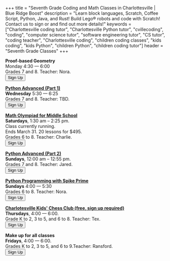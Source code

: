 +++
title = "Seventh Grade Coding and Math Classes in Charlottesville | Blue Ridge Boost"
description = "Learn block languages, Scratch, Coffee Script, Python, Java, and Rust! Build Lego&reg; robots and code with Scratch! Contact us to sign or and find out more details!"
keywords = ["Charlottesville coding tutor", "Charlottesville Python tutor", "cvillecoding", "coding", "computer science tutor", "software engineering tutor", "CS tutor", "coding teacher", "Charlottesville coding", "children coding classes", "kids coding", "kids Python", "children Python", "children coding tutor"]
header = "Seventh Grade Classes"
+++
<div class="container">
    <div class="row"> 
        <div class="col-sm">
            <p></p>
            <p><b>Proof-based Geometry</b></br>
                <a id="monday">Monday</a></b> 4:30 &mdash; 6:00<br>
                Grades <span class="gr68">7 and 8</span>. Teacher: Nora.<br>
                <a href="https://winter-24-geometry.cheddarup.com">
                <button class="button-8" role="button">Sign Up</button></a></p>
        </div>
        <div class="col-sm">
            <p></p>
            <p><a href="/class/coding/python"><b>Python Advanced (Part 1)</b></a></br>
                <b>Wednesday</b> 5:30 &mdash; 6:25<br>
                Grades <span class="gr68">7 and 8</span>. Teacher: TBD.<br>
                <a href="https://winter-24-advanced-python-part1.cheddarup.com">
                    <button class="button-8" role="button">Sign Up</button></a></p>
        </div>
        <div class="col-sm">
            <p></p>
            <p><a href="/class/math/math-olympiad/"><b>Math Olympiad for Middle School</b></a><br>
            <b>Saturdays</b>, 1:30 am &ndash; 2:25 pm.<br>
            Class currently running. <br>
            Ends March 31.  20 lessons for $495. <br>
            Grades <span class="gr68">6 to 8</span>. Teacher: Charlie.<br>
            <a href="https://competition-math-grades-6-to-6.cheddarup.com" class="btn-small">
            <button class="button-8" role="button">Sign Up</button></a>
            </p>
        </div>
    </div>
    <div class="row"> 
        <div class="col-sm">
            <p></p>
            <p><a href="/class/coding/python"><b>Python Advanced (Part 2)</b></a></br>
                <b>Sundays</b>, 12:00 am &ndash; 12:55 pm.<br>
                Grades <span class="gr68">7 and 8</span>. Teacher: Jared.<br>
                <a href="https://winter-24-advanced-python-part2.cheddarup.com">
<button class="button-8" role="button">Sign Up</button></a></p>
        </div>
        <div class="col-sm">
            <p></p>
            <p><a href="/class/coding/python-spike/"><b>Python Programming with Spike Prime</b></a></br>
                <b>Sundays</b> 4:00 &mdash; 5:30<br>
                Grades <span class="gr68">6 to 8</span>. Teacher: Nora.<br>
                <a href="https://winter-24-python-spike.cheddarup.com">
<button class="button-8" role="button">Sign Up</button></a></p>
        </div>
        <div class="col-sm">
            <p></p>
        </div>
    </div>
    <div class="row">
        <div class="col-6 text-center">
            <p><b><a href="/chess">Charlotesville Kids' Chess Club (free, sign up required)</a></b></br>
                <b>Thursdays</b>, 4:00 &mdash; 6:00.<br>
                Grade <span class="grK2">K to 2</span>, <span class="gr35">3 to 5</span>, <span class="gr68">and 6 to 8</span>. Teacher: Tex.<br>
                <a href="https://charlottesville-kids-chess-club.cheddarup.com/"><button class="button-8" role="button">Sign Up</button></a>
            </p>
        </div>
        <div class="col-6 text-center">
            <p></p>
            <p>
                            <b>Make up for all classes</b></br>
                            <b>Fridays</b>, 4:00 &mdash; 6:00.<br>
                            Grades <span class="grK2">K to 2</span>, <span class="gr35">3 to 5</span>, <span class="gr68">and 6 to 9</span>.Teacher: Ransford.<br>
                            <a href="https://friday-make-up.cheddarup.com/"><button class="button-8" role="button">Sign Up</button></a>
                        </p>
            <p></p>
        </div>
    </div>
</div>
